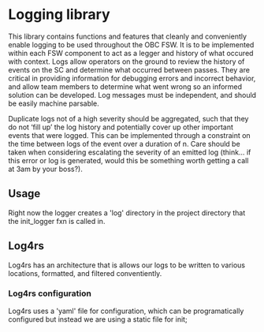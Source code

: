 # Logging library

This library contains functions and features that cleanly and conveniently enable logging to be used throughout the OBC FSW. It is to be implemented within each FSW component to act as a legger and history of what occured with context. Logs allow operators on the ground to review the history of events on the SC and determine what occurred between passes. They are critical in providing information for debugging errors and incorrect behavior, and allow team members to determine what went wrong so an informed solution can be developed. Log messages must be independent, and should be easily machine parsable.

Duplicate logs not of a high severity should be aggregated, such that they do not ‘fill up’ the log history and potentially cover up other important events that were logged. This can be implemented through a constraint on the time between logs of the event over a duration of n. Care should be taken when considering escalating the severity of an emitted log (think… if this error or log is generated, would this be something worth getting a call at 3am by your boss?).

## Usage

Right now the logger creates a 'log' directory in the project directory that the init_logger fxn is called in.

## Log4rs

Log4rs has an architecture that is allows our logs to be written to various locations, formatted, and filtered conventiently.

### Log4rs configuration

Log4rs uses a 'yaml' file for configuration, which can be programatically configured but instead we are using a static file for init;
